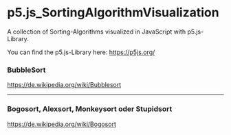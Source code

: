 # p5.js_SortingAlgorithmVisualization
A collection of Sorting-Algorithms visualized in JavaScript with p5.js-Library.

You can find the p5.js-Library here: https://p5js.org/

### BubbleSort
https://de.wikipedia.org/wiki/Bubblesort
***
### Bogosort, Alexsort, Monkeysort oder Stupidsort
https://de.wikipedia.org/wiki/Bogosort
